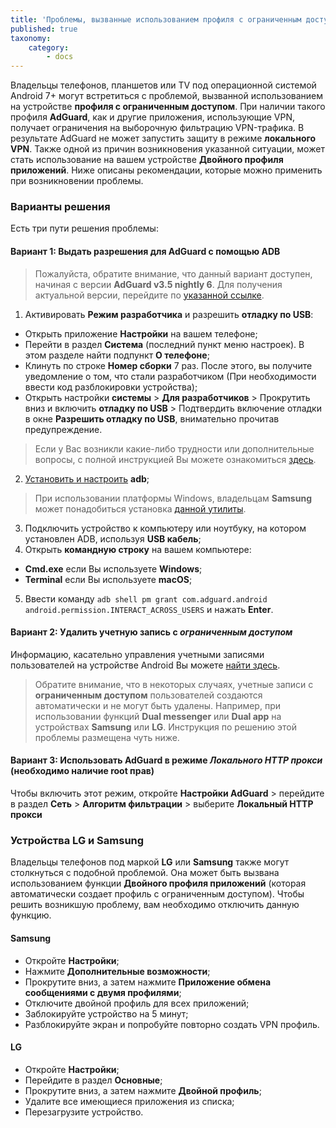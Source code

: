 ```yaml
---
title: 'Проблемы, вызванные использованием профиля с ограниченным доступом'
published: true
taxonomy:
    category:
        - docs
---
```


Владельцы телефонов, планшетов или TV под операционной системой Android 7+ могут встретиться с проблемой, вызванной использованием на устройстве **профиля с ограниченным доступом**. При наличии такого профиля **AdGuard**, как и другие приложения, использующие VPN, получает ограничения на выборочную фильтрацию VPN-трафика. В результате AdGuard не может запустить защиту в режиме **локального VPN**. Также одной из причин возникновения указанной ситуации, может стать использование на вашем устройстве **Двойного профиля приложений**. Ниже описаны рекомендации, которые можно применить при возникновении проблемы.

### Варианты решения

Есть три пути решения проблемы:

#### Вариант 1: Выдать разрешения для AdGuard с помощью ADB

> Пожалуйста, обратите внимание, что данный вариант доступен, начиная с версии **AdGuard v3.5 nightly 6**. Для получения актуальной версии, перейдите по [указанной ссылке](https://adguard.com/ru/beta.html).

1. Активировать **Режим разработчика** и разрешить **отладку по USB**:
- Открыть приложение **Настройки** на вашем телефоне;
- Перейти в раздел **Система** (последний пункт меню настроек). В этом разделе найти подпункт **О телефоне**;
- Клинуть по строке **Номер сборки** 7 раз. После этого, вы получите уведомление о том, что стали разработчиком (При необходимости ввести код разблокировки устройства);
- Открыть настройки **системы** > **Для разработчиков** > Прокрутить вниз и включить **отладку по USB** > Подтвердить включение отладки в окне **Разрешить отладку по USB**, внимательно прочитав предупреждение.

> Если у Вас возникли какие-либо трудности или дополнительные вопросы, с полной инструкцией Вы можете ознакомиться [здесь](https://developer.android.com/studio/debug/dev-options).

2. [Установить и настроить](https://www.xda-developers.com/install-adb-windows-macos-linux/) **adb**;
> При использовании платформы Windows, владельцам **Samsung** может понадобиться установка [данной утилиты](https://developer.samsung.com/mobile/android-usb-driver.html).
3. Подключить устройство к компьютеру или ноутбуку, на котором установлен ADB, используя **USB кабель**;
4. Открыть **командную строку** на вашем компьютере:
- **Cmd.exe** если Вы используете **Windows**;
- **Terminal** если Вы используете **macOS**;
5. Ввести команду `adb shell pm grant com.adguard.android android.permission.INTERACT_ACROSS_USERS` и нажать **Enter**.

#### Вариант 2: Удалить учетную запись с *ограниченным доступом*

Информацию, касательно управления учетными записями пользователей на устройстве Android Вы можете [найти здесь](https://support.google.com/a/answer/6223444?hl=ru).

> Обратите внимание, что в некоторых случаях, учетные записи с **ограниченным доступом** пользователей создаются автоматически и не могут быть удалены. Например, при использовании функций **Dual messenger** или **Dual app** на устройствах **Samsung** или **LG**. Инструкция по решению этой проблемы размещена чуть ниже.

#### Вариант 3: Использовать AdGuard в режиме *Локального HTTP прокси* (необходимо наличие root прав)

Чтобы включить этот режим, откройте **Настройки AdGuard** > перейдите в раздел **Сеть** > **Алгоритм фильтрации** > выберите **Локальный HTTP прокси**

### Устройства LG и Samsung 

Владельцы телефонов под маркой **LG** или **Samsung** также могут столкнуться с подобной проблемой. Она может быть вызвана использованием функции **Двойного профиля приложений** (которая автоматически создает профиль с ограниченным доступом).
Чтобы решить возникшую проблему, вам необходимо отключить данную функцию.

#### Samsung

- Откройте **Настройки**;
- Нажмите **Дополнительные возможности**;
- Прокрутите вниз, а затем нажмите **Приложение обмена сообщениями с двумя профилями**;
- Отключите двойной профиль для всех приложений;
- Заблокируйте устройство на 5 минут;
- Разблокируйте экран и попробуйте повторно создать VPN профиль.

#### LG

- Откройте **Настройки**;
- Перейдите в раздел **Основные**;
- Прокрутите вниз, а затем нажмите **Двойной профиль**;
- Удалите все имеющиеся приложения из списка;
- Перезагрузите устройство.